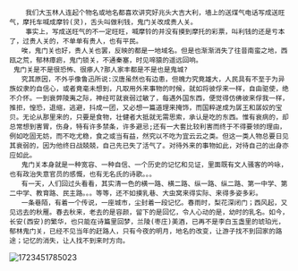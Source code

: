 
        我们大玉林人连起个物名或地名都喜欢讲究好兆头大吉大利，墙上的送煤气电话写成送旺气，摩托车喊成摩铃(灵)，舌头叫做利钱，鬼门关改成贵人关。
        事实上，写成送旺气的不一定旺旺，喊摩铃的并没有摸到摩托的彩票，叫利钱的还是亏本了，过贵人关的，不单单有贵人，也有平民。
       唉，鬼门关也好，贵人关也罢，反映的都是一地域名。但是也渐渐消失了往昔南蛮之地，西瓯之荒，郁林瘴疬，鬼门锁关，不通秦塞，时见啼猿的遥远回响。
     鬼门关是不是很恐怖、很瘆人?那人家丰都是不是也是鬼城?
       究其原因，不外乎像鲁迅所说:汉唐虽然也有边患，但魄力究竟雄大，人民具有不至于为异族奴隶的自信心，或者竟毫未想到，凡取用外来事物的时候，就如将彼俘来一样，自由驱使，绝不介怀。一到衰弊陵夷之际，神经可就衰弱过敏了，每遇外国东西，便觉得仿佛彼来俘我一样，推拒，惶恐，退缩，逃避，抖成一团，又必想一篇道理来掩饰，而国粹遂成为孱王和孱奴的宝贝。无论从那里来的，只要是食物，壮健者大抵就无需思索，承认是吃的东西。惟有衰病的，却总常想到害胃，伤身，特有许多禁条，许多避忌;还有一大套比较利害而终于不得要领的理由，例如吃固无妨，而不吃尤稳，食之或当有益，然究以不吃为宜云云之类。但这一类人物总要日见其衰弱的，因为他终日战兢兢，自己先已失了活气了。对待外来的事物如此，对待自己的出身亦应如此。
       鬼门关本身就是一种宽容、一种自信、一个历史的记忆和见证，里面既有文人骚客的吟咏，也有政治失意官员的感慨，也有无名氏的诗歌。。。
       有一天，人们回过头看看，其实清一色的横一路、横二路、纵一路、纵二路、第一中学、第二中学、教育路、民主路。。。等等，还不如摸乳巷、大虫窝来得实际、来得多姿多彩。
       一条巷陌，有着一个传说，一座城市，尘封着一段记忆。春雨时，梨花深闭门；西风起，又见远去的秋雁。春去秋来，老去的是容颜，留下的是回忆，令人心动的是，幼时的乳名。如今，长安(西安)的繁华，也只能在诗篇里回梦，兰陵(枣庄)美酒，已再不是李白玉盏里的琥珀光，郁林鬼门关，已经不见当年的赶路人，只有今夜的明月，地名的改变，让游子找不到回家的路途；记忆的消失，让人找不到来时方向。

![1723451785023](https://github.com/user-attachments/assets/43acbf96-1b7c-4ff3-a7e6-7952c334275a)
